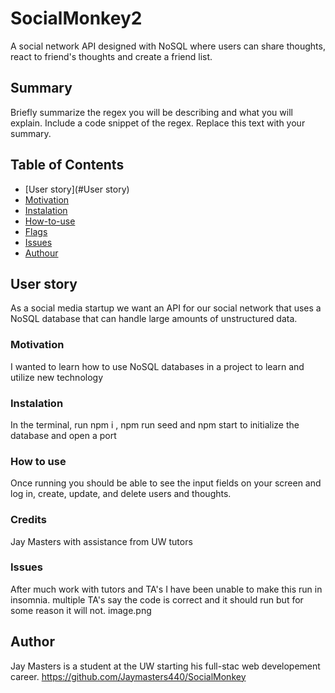 # SocialMonkey2

A social network API designed with NoSQL where users can share thoughts, react to friend's thoughts and create a friend list. 

## Summary

Briefly summarize the regex you will be describing and what you will explain. Include a code snippet of the regex. Replace this text with your summary.

## Table of Contents

- [User story](#User story)
- [Motivation](#Motivation)
- [Instalation](#Instalation)
- [How-to-use](#How-to-use)
- [Flags](#flags)
- [Issues](#Issues)
- [Authour](#Author)

## User story

As a social media startup we want an API for our social network that uses a NoSQL database that can handle large amounts of unstructured data. 

### Motivation
I wanted to learn how to use NoSQL databases in a project to learn and utilize new technology

### Instalation

In the terminal, run npm i , npm run seed and npm start to initialize the database and open a port

### How to use 

Once running you should be able to see the input fields on your screen and log in, create, update, and delete users and thoughts. 

### Credits
Jay Masters with assistance from UW tutors

### Issues

After much work with tutors and TA's I have been unable to make this run in insomnia. multiple TA's say the code is correct and it should run but for some reason it will not. image.png

## Author

Jay Masters is a student at the UW starting his full-stac web developement career.
https://github.com/Jaymasters440/SocialMonkey 
